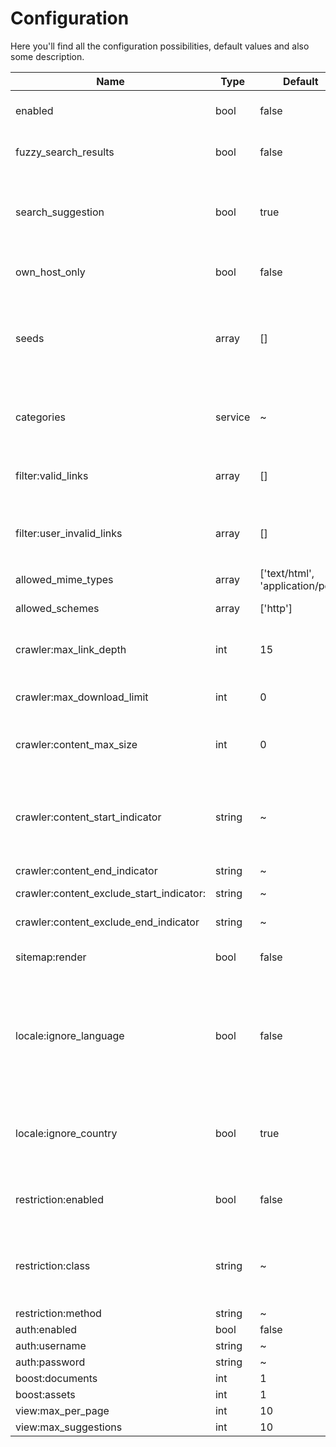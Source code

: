 # Configuration

Here you'll find all the configuration possibilities, default values and also some description.

| Name | Type | Default | Description |
|------------------------------------------|------|----------------------------------|-------------------------------------------------------------------------------------------------------------------------------------------------------------------------------------------------------------------------------------------------------------------------------------------------------------------------------------------------|
| enabled | bool | false | Enable and configure the search frontend if you want to include a full text search on your website. |
| fuzzy_search_results | bool | false | Fuzzy search results: When enabled, a fuzzy search is performed. The search will automatically include related terms. |
| search_suggestion | bool | true | Search suggestions: When enabled, a fuzzy search for similar search terms is performed. If no results could be found for the search term entered by the user, similar search terms are presented as suggestions. |
| own_host_only | bool | false | Own Host only: Check to limit search results to results from the current (sub-)domain only. |
| seeds | array | [] | Start-Urls (Seeds): Specify start URLs for the crawler. Please enter with protocol! e.g. http://www.pimcore.org and enter a starting URL on your main domain first and any subdomains next, because the domain of the first URL will be used as the main domain for sitemap generation. |
| categories | service | ~ | If search results should be displayed by categories, please enter all valid categories here. The crawler sorts a page into a category if it contains a html meta tag with the name "lucene-search:categories". |
| filter:valid_links | array | [] | Regex for valid Uris: Specify PREG regexes with start and end delimiter to define allowed links. e.g. `@^http://www\.pimcore\.org*@i` |
| filter:user_invalid_links | array | [] | Regex for forbidden Uris: Specify PREG regexes for links which should be ignored by the crawler. The crawler does not even follow these links e.g. `@^http://www\.pimcore\.org\/community*@i` |
| allowed_mime_types | array | ['text/html', 'application/pdf'] | Supported: text/html application/pdf |
| allowed_schemes | array | ['http'] | Define which url Schemes are allowed. (eg. http and/or https). Default is http. |
| crawler:max_link_depth | int | 15 | To avoid loops produced by relative links on a website, a maximum link depth needs to be set. Please choose the value suited to the website to crawl. |
| crawler:max_download_limit | int | 0 | Maximum links to crawl: Constrain crawler to a specific limit of crawled links. Defaults is 0 which means no limit. |
| crawler:content_max_size | int | 0 | Maximum content size (in MB): crawler ignores resources if its size exceeds limit (mostly useful for asset indexing). Defaults is 0 which means no limit. |
| crawler:content_start_indicator | string | ~ | You can limit the page content relevant for searching by surrounding it with certain html comments. The crawler will still parse the entire page to find links, but only the specified area within your html comments is used when searching for a term. String specifying content start for search. |
| crawler:content_end_indicator | string | ~ | String specifying content end for search. |
| crawler:content_exclude_start_indicator: | string | ~ | String specifying exclude content start for search. |
| crawler:content_exclude_end_indicator | string | ~ | String specifying exclude content end for search. |
| sitemap:render | bool | false | When checked, LuceneSearch tries to generate a sitemap.xml for your website (experimental right now). |
| locale:ignore_language | bool | false | Check to receive search results from all languages, uncheck to limit search results to the current language only. The current language is retrieved from the registy, the language of any page in the search result index is extracted by the crawler (Content-Language Http header, html tag lang attribute or html meta tag content-language) |
| locale:ignore_country | bool | true | Check to receive search results from all countries, uncheck to limit search results to country only. The current country is retrieved from the search result index. it is extracted by the crawler (html meta tag country) |
| restriction:enabled | bool | false | Document Restriction: Check to ignore Document restrictions. Uncheck if you\'re using the Pimcore/MembersBundle (In Development right now) |
| restriction:class | string | ~ | Set a crawler login, so protected pages can be crawled. logged in users can than find their protected pages. You also need to define a static class & method to get the current users valid groups. Set the Restriction Class here. |
| restriction:method | string | ~ | Restriction Method |
| auth:enabled | bool | false | Enable crawler authentication. |
| auth:username | string | ~ | Username for Crawler |
| auth:password | string | ~ | Password fro Crawler |
| boost:documents | int | 1 | Document Boost Factor |
| boost:assets | int | 1 | Asset Boost Factor |
| view:max_per_page | int | 10 | Max Results per Page |
| view:max_suggestions | int | 10 | Max Suggestions |